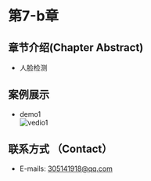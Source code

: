 # 第7-b章  
## 章节介绍(Chapter Abstract)  
* 人脸检测  
## 案例展示  
* demo1  
![vedio1](https://github.com/XiangLiK/cv_course/raw/master/chapter_07/samples/Vedio_jk.gif)  

## 联系方式 （Contact）  
* E-mails: 305141918@qq.com  
